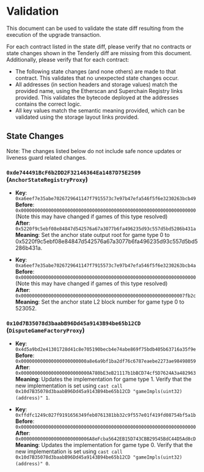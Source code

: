 # Validation

This document can be used to validate the state diff resulting from the execution of the upgrade transaction.

For each contract listed in the state diff, please verify that no contracts or state changes shown in the Tenderly diff
are missing from this document. Additionally, please verify that for each contract:

- The following state changes (and none others) are made to that contract. This validates that no unexpected state
  changes occur.
- All addresses (in section headers and storage values) match the provided name, using the Etherscan and Superchain
  Registry links provided. This validates the bytecode deployed at the addresses contains the correct logic.
- All key values match the semantic meaning provided, which can be validated using the storage layout links provided.

## State Changes

Note: The changes listed below do not include safe nonce updates or liveness guard related changes.

### `0xde744491BcF6b2DD2F32146364Ea1487D75E2509` (`AnchorStateRegistryProxy`)

- **Key**: `0xa6eef7e35abe7026729641147f7915573c7e97b47efa546f5f6e3230263bcb49`<br/>
  **Before**: `0x0000000000000000000000000000000000000000000000000000000000000000` (Note this may have changed if games of this type resolved)<br/>
  **After**: `0x5220f9c5ebf08e84847d542576a67a3077b6fa496235d93c557d5bd5286b431a` <br/>
  **Meaning**: Set the anchor state output root for game type 0 to 0x5220f9c5ebf08e84847d542576a67a3077b6fa496235d93c557d5bd5286b431a.

- **Key**: `0xa6eef7e35abe7026729641147f7915573c7e97b47efa546f5f6e3230263bcb4a`<br/>
  **Before**: `0x0000000000000000000000000000000000000000000000000000000000000000` (Note this may have changed if games of this type resolved)<br/>
  **After**: `0x000000000000000000000000000000000000000000000000000000000007fb2c`<br/>
  **Meaning**: Set the anchor state L2 block number for game type 0 to 523052.

### `0x10d7B35078d3baabB96Dd45a9143B94be65b12CD` (`DisputeGameFactoryProxy`)

- **Key**: `0x4d5a9bd2e41301728d41c8e705190becb4e74abe869f75bdb405b63716a35f9e` <br/>
  **Before**: `0x000000000000000000000000a8e6a9bf1ba2df76c6787eaebe2273ae98498059` <br/>
  **After**: `0x0000000000000000000000000A780bE3eB21117b1bBCD74cf5D7624A3a482963` <br/>
  **Meaning**: Updates the implementation for game type 1. Verify that the new implementation is set using
  `cast call 0x10d7B35078d3baabB96Dd45a9143B94be65b12CD "gameImpls(uint32)(address)" 1`.

- **Key**: `0xffdfc1249c027f9191656349feb0761381bb32c9f557e01f419fd08754bf5a1b` <br/>
  **Before**: `0x0000000000000000000000000000000000000000000000000000000000000000` <br/>
  **After**: `0x0000000000000000000000006A8eFcba5642EB15D743CBB29545BdC44D5Ad8cD` <br/>
  **Meaning**: Updates the implementation for game type 0. Verify that the new implementation is set using
  `cast call 0x10d7B35078d3baabB96Dd45a9143B94be65b12CD "gameImpls(uint32)(address)" 0`.
